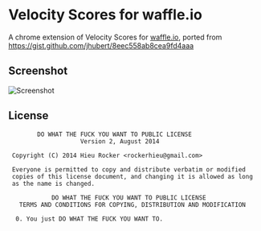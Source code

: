 Velocity Scores for waffle.io
=========================

A chrome extension of Velocity Scores for [waffle.io](https://waffle.io), ported from https://gist.github.com/jhubert/8eec558ab8cea9fd4aaa

## Screenshot

![Screenshot](https://camo.githubusercontent.com/f238f318624ce9b0392b24fc0888e112d1758aff/68747470733a2f2f646c2e64726f70626f7875736572636f6e74656e742e636f6d2f752f373030303933342f776166666c652d76656c6f636974792e706e67)

## License

```
        DO WHAT THE FUCK YOU WANT TO PUBLIC LICENSE 
                    Version 2, August 2014 

 Copyright (C) 2014 Hieu Rocker <rockerhieu@gmail.com> 

 Everyone is permitted to copy and distribute verbatim or modified 
 copies of this license document, and changing it is allowed as long 
 as the name is changed. 

            DO WHAT THE FUCK YOU WANT TO PUBLIC LICENSE 
   TERMS AND CONDITIONS FOR COPYING, DISTRIBUTION AND MODIFICATION 

  0. You just DO WHAT THE FUCK YOU WANT TO.
```
